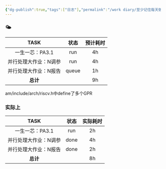 ```yaml
---
{"dg-publish":true,"tags":["日志"],"permalink":"/work diary/至少记住每天做了什么/2024-06-14：周五/","dgPassFrontmatter":true}
---
```


### 🌤

|    TASK     |  状态   | 预计耗时 |
| :---------: | :---: | :--: |
| 一生一芯：PA3.1  |  run  |  4h  |
| 并行处理大作业：N调参 |  run  |  4h  |
| 并行处理大作业：N报告 | queue |  1h  |
|   **总计**    |       |  9h  |
am/include/arch/riscv.h中define了多个GPR
### 实际上

|    TASK     |  状态  | 实际耗时 |
| :---------: | :--: | :--: |
| 一生一芯：PA3.1  | run  |  2h  |
| 并行处理大作业：N调参 | done |  4h  |
| 并行处理大作业：N报告 | done |  2h  |
|   **总计**    |      |  8h  |